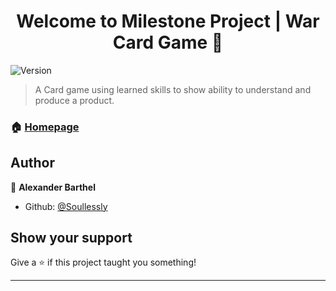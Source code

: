 <h1 align="center">Welcome to Milestone Project | War Card Game 👋</h1>
<p>
  <img alt="Version" src="https://img.shields.io/badge/version-0.2-blue.svg?cacheSeconds=2592000" />
</p>

> A Card game using learned skills to show ability to understand and produce a product.

### 🏠 [Homepage](https://github.com/Soullessly/Milestone-Project-I)

## Author

👤 **Alexander Barthel**

* Github: [@Soullessly](https://github.com/Soullessly)

## Show your support

Give a ⭐️ if this project taught you something!

***

